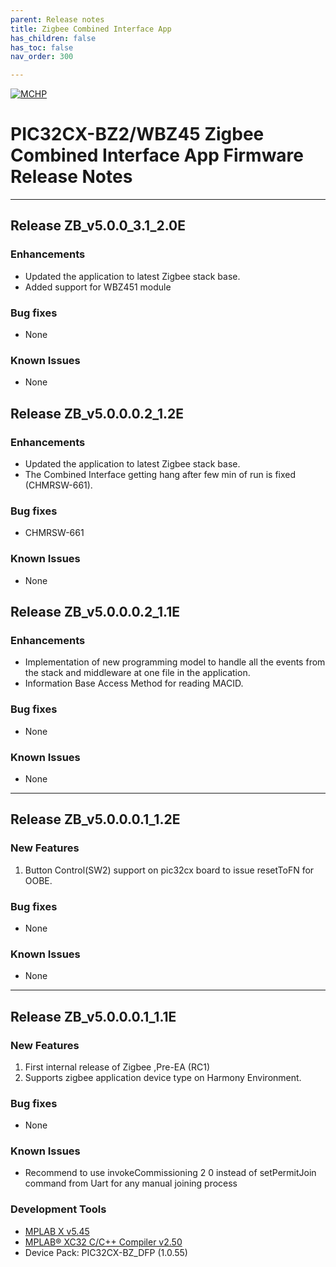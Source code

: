 ```yaml
---
parent: Release notes
title: Zigbee Combined Interface App
has_children: false
has_toc: false
nav_order: 300

---
```


[![MCHP](https://www.microchip.com/ResourcePackages/Microchip/assets/dist/images/logo.png)](https://www.microchip.com)
# PIC32CX-BZ2/WBZ45 Zigbee Combined Interface App Firmware Release Notes
____
## Release ZB_v5.0.0_3.1_2.0E

### Enhancements
+ Updated the application to latest Zigbee stack base.
+ Added support for WBZ451 module

### Bug fixes
- None

### Known Issues
- None


## Release ZB_v5.0.0.0.2_1.2E

### Enhancements
+ Updated the application to latest Zigbee stack base.
+ The Combined Interface getting hang after few min of run is fixed (CHMRSW-661).

### Bug fixes
- CHMRSW-661

### Known Issues
- None

## Release ZB_v5.0.0.0.2_1.1E

### Enhancements
+ Implementation of new programming model to handle all the events from the stack and middleware at one file in the application.
+ Information Base Access Method for reading MACID.

### Bug fixes
- None

### Known Issues
- None
____
## Release ZB_v5.0.0.0.1_1.2E


### New Features
1. Button Control(SW2) support on pic32cx board to issue resetToFN for OOBE.

### Bug fixes
- None

### Known Issues
- None
____

## Release ZB_v5.0.0.0.1_1.1E

### New Features
1. First internal release of Zigbee ,Pre-EA (RC1)
2. Supports zigbee application device type on Harmony Environment.

### Bug fixes
- None

### Known Issues
- Recommend to use invokeCommissioning 2 0 instead of setPermitJoin command from Uart for any manual joining process

### Development Tools
- [MPLAB X v5.45](https://www.microchip.com/mplab/mplab-x-ide)
- [MPLAB® XC32 C/C++ Compiler v2.50](https://www.microchip.com/mplab/compilers)
- Device Pack: PIC32CX-BZ_DFP (1.0.55)
